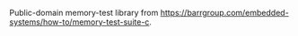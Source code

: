 Public-domain memory-test library from
https://barrgroup.com/embedded-systems/how-to/memory-test-suite-c.
